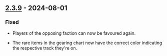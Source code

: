 ## [2.3.9](https://github.com/NintendoLink07/MythicIOGrabber/releases/tag/2.3.9) - 2024-08-01

### Fixed

- Players of the opposing faction can now be favoured again.

- The rare items in the gearing chart now have the correct color indicating the respective track they're on.